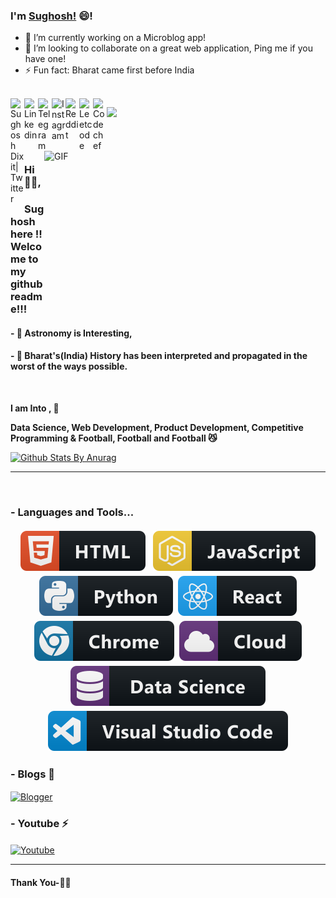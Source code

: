 ###   I'm [Sughosh!](https://SughoshDixit.github.io/SughoshDixit/) 😄!



- 🔭 I’m currently working on a Microblog app!
- 👯 I’m looking to collaborate on a great web application, Ping me if you have one! 
- ⚡ Fun fact: Bharat came first before India

  


<br/>
<a href="https://twitter.com/PSughosh">
  <img align="left" alt="Sughosh Dixit| Twitter" width="22px" src="https://cdn.jsdelivr.net/npm/simple-icons@v3/icons/twitter.svg" />
</a>
<a href="https://www.linkedin.com/in/sughosh-dixit">
  <img align="left" alt="Linkedin" width="22px" src="https://cdn.jsdelivr.net/npm/simple-icons@v3/icons/linkedin.svg" />
</a>
<a href="https://t.me/sughoshdixit">
  <img align="left" alt="Telegram" width="22px" src="https://cdn.jsdelivr.net/npm/simple-icons@v3/icons/telegram.svg" />
</a>
<a href="https://www.instagram.com/sughoshdixit/">
  <img align="left" alt="Instagram" width="22px" src="https://cdn.jsdelivr.net/npm/simple-icons@v3/icons/instagram.svg" />
</a>
<a href="https://www.reddit.com/user/Sughosh-Dixit">
  <img align="left" alt=" Reddit" width="22px" src="https://cdn.jsdelivr.net/npm/simple-icons@v3/icons/reddit.svg" />
</a>
<a href="https://leetcode.com/invincible0809/">
  <img align="left" alt="Leetcode" width="22px" src="https://cdn.jsdelivr.net/npm/simple-icons@v3/icons/leetcode.svg" />
</a>
<a href="https://www.codechef.com/users/invincible008">
  <img align="left" alt=" Codechef" width="22px" src="https://cdn.jsdelivr.net/npm/simple-icons@v3/icons/codechef.svg" />
</a>

![](https://visitor-badge.glitch.me/badge?page_id=invincible0809.invincible0809)

<br />

<img align="right" height="270px" width="450px" alt="GIF" src="https://media.giphy.com/media/jQoGptaLixVDC6gGY4/giphy.gif" />
<br />

### Hi 🙋‍♂️,
### Sughosh here !! Welcome to my github readme!!!




#### - 🔭 Astronomy  is Interesting, 
#### - 🔭 Bharat's(India) History has been interpreted and propagated in the worst of the ways possible.


<br />


**I am Into , 🙏**

**Data Science, Web Development, Product Development, Competitive Programming & Football, Football and Football 😼**
<br />


[![Github Stats By Anurag](https://github-readme-stats.vercel.app/api?username=SughoshDixit&show_icons=true&title_color=fff&icon_color=79ff97&text_color=9f9f9f&bg_color=151515)](https://github.com/anuraghazra/github-readme-stats)

*************

<br />

### - Languages and Tools...

<p align="center">

<!-- For more icons please follow  https://github.com/MikeCodesDotNET/ColoredBadges -->

 <img src="https://raw.githubusercontent.com/8bithemant/8bithemant/master/svg/dev/languages/html.svg" alt="html" style="vertical-align:top; margin:4px">    
<img src="https://raw.githubusercontent.com/8bithemant/8bithemant/master/svg/dev/languages/js.svg" alt="js" style="vertical-align:top; margin:4px"><img src="https://raw.githubusercontent.com/8bithemant/8bithemant/master/svg/dev/languages/python.svg" alt="python" style="vertical-align:top; margin:4px"><img src="https://raw.githubusercontent.com/8bithemant/8bithemant/master/svg/dev/frameworks/react.svg" alt="react" style="vertical-align:top; margin:4px"><img src="https://raw.githubusercontent.com/8bithemant/8bithemant/master/svg/dev/misc/chrome.svg" alt="chrome" style="vertical-align:top; margin:4px"><img src="https://raw.githubusercontent.com/8bithemant/8bithemant/master/svg/dev/misc/cloud.svg" alt="cloud" style="vertical-align:top; margin:4px"><img src="https://raw.githubusercontent.com/8bithemant/8bithemant/master/svg/dev/misc/datascience.svg" alt="datascience" style="vertical-align:top; margin:4px"<img src="https://raw.githubusercontent.com/8bithemant/8bithemant/master/svg/dev/services/npm.svg" alt="npm" style="vertical-align:top; margin:4px"><img src="https://raw.githubusercontent.com/8bithemant/8bithemant/master/svg/dev/tools/visualstudio_code.svg" alt="vscode" style="vertical-align:top; margin:4px">

</p>


### - Blogs 🌱


<a href="https://sughoshdixit.blogspot.com">
  <img align="center" alt="Blogger" width="22px" src="https://cdn.jsdelivr.net/npm/simple-icons@3.1.0/icons/blogger.svg" />
</a> 


### - Youtube ⚡️

   <a href="https://www.youtube.com/watch?v=UWUO_3lW8zE&t=4s">
  <img align="center" alt="Youtube" width="22px" src="https://cdn.jsdelivr.net/npm/simple-icons@3.1.0/icons/youtube.svg" />
</a>

<br/>

***********************************

#### Thank You-🙏🏼




  
